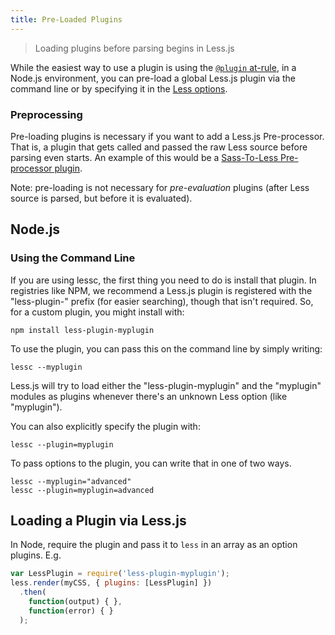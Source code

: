 ```yaml
---
title: Pre-Loaded Plugins
---
```


> Loading plugins before parsing begins in Less.js

While the easiest way to use a plugin is using the [`@plugin` at-rule](../features/#plugin-atrules-feature), in a Node.js environment, you can pre-load a global Less.js plugin via the command line or by specifying it in the [Less options](#less-options).

### Preprocessing

Pre-loading plugins is necessary if you want to add a Less.js Pre-processor. That is, a plugin that gets called and passed the raw Less source before parsing even starts. An example of this would be a [Sass-To-Less Pre-processor plugin](../tools/#plugins).

Note: pre-loading is not necessary for _pre-evaluation_ plugins (after Less source is parsed, but before it is evaluated).

## Node.js

### Using the Command Line

If you are using lessc, the first thing you need to do is install that plugin. In registries like NPM, we recommend a Less.js plugin is registered with the "less-plugin-" prefix (for easier searching), though that isn't required. So, for a custom plugin, you might install with:
```
npm install less-plugin-myplugin
```
To use the plugin, you can pass this on the command line by simply writing:
```
lessc --myplugin
```
Less.js will try to load either the "less-plugin-myplugin" and the "myplugin" modules as plugins whenever there's an unknown Less option (like "myplugin").

You can also explicitly specify the plugin with:
```
lessc --plugin=myplugin
```

To pass options to the plugin, you can write that in one of two ways.
```
lessc --myplugin="advanced"
lessc --plugin=myplugin=advanced
```

Loading a Plugin via Less.js
----------------------

In Node, require the plugin and pass it to `less` in an array as an option plugins. E.g.

```js
var LessPlugin = require('less-plugin-myplugin');
less.render(myCSS, { plugins: [LessPlugin] })
  .then(
    function(output) { },
    function(error) { }
  );
```

